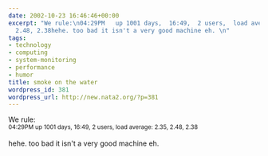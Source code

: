 ```yaml
---
date: 2002-10-23 16:46:46+00:00
excerpt: "We rule:\n04:29PM   up 1001 days,  16:49,  2 users,  load average: 2.35,
  2.48, 2.38hehe. too bad it isn't a very good machine eh. \n"
tags:
- technology
- computing
- system-monitoring
- performance
- humor
title: smoke on the water
wordpress_id: 381
wordpress_url: http://new.nata2.org/?p=381
---
```


We rule:<br/>
<small>04:29PM   up 1001 days,  16:49,  2 users,  load average: 2.35, 2.48, 2.38</small><br/><br/>hehe. too bad it isn't a very good machine eh.